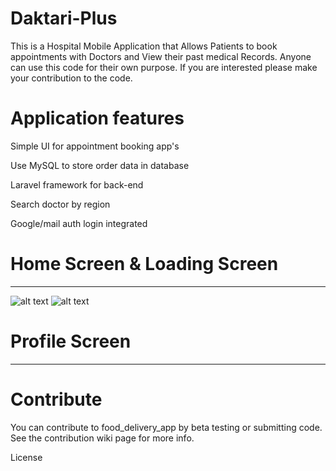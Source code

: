 # Daktari-Plus
This is a Hospital Mobile Application that Allows Patients to book appointments with Doctors and View their past medical Records. Anyone can use this code for their own purpose. If you are interested please make your contribution to the code.


# Application features
Simple UI for appointment booking app's

Use MySQL to store order data in database

Laravel framework for back-end

Search doctor by region

Google/mail auth login integrated

# Home Screen & Loading Screen
------
![alt text](https://github.com/Aristah254/Daktari-Plus/tree/main/screenshots/login_signup.png?raw=true)
![alt text](https://github.com/Aristah254/Daktari-Plus/blob/main/image.jpg?raw=true)

# Profile Screen
------



# Contribute
You can contribute to food_delivery_app by beta testing or submitting code. See the contribution wiki page for more info.

License
